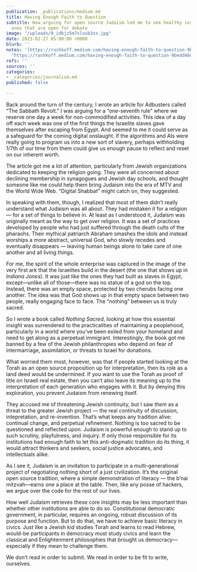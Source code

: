 ```yaml
---
publication: _publications/medium.md
title: Having Enough Faith to Question
subtitle: How arguing for open source Judaism led me to see healthy institutions as
  ones that are open for debate
image: "/uploads/0_idbjz5m7vluub3vs.jpg"
date: 2023-02-27 05:00:00 +0000
blurb: ''
notes: '[https://rushkoff.medium.com/having-enough-faith-to-question-9bedd46d8f04](https://rushkoff.medium.com/having-enough-faith-to-question-9bedd46d8f04
  "https://rushkoff.medium.com/having-enough-faith-to-question-9bedd46d8f04")'
refs: ''
sources: ''
categories:
- _categories/journalism.md
published: false

---
```

Back around the turn of the century, I wrote an article for Adbusters called “The Sabbath Revolt.” I was arguing for a “one-seventh rule” where we reserve one day a week for non-commodified activities. This idea of a day off each week was one of the first things the Israelite slaves gave themselves after escaping from Egypt. And seemed to me it could serve as a safeguard for the coming digital onslaught. If the algorithms and AIs were really going to program us into a new sort of slavery, perhaps withholding 1/7th of our time from them could give us enough pause to reflect and reset on our inherent worth.

The article got me a lot of attention, particularly from Jewish organizations dedicated to keeping the religion going. They were all concerned about declining membership in synagogues and Jewish day schools, and thought someone like me could help them bring Judaism into the era of MTV and the World Wide Web. “Digital Shabbat” might catch on, they suggested.

In speaking with them, though, I realized that most of them didn’t really understand what Judaism was all about. They had mistaken it for a religion — for a set of things to believe in. At least as I understood it, Judaism was originally meant as the way to get _over_ religion. It was a set of practices developed by people who had just suffered through the death cults of the pharaohs. Their mythical patriarch Abraham smashes the idols and instead worships a more abstract, universal God, who slowly recedes and eventually disappears — leaving human beings alone to take care of one another and all living things.

For me, the spirit of the whole enterprise was captured in the image of the very first ark that the Israelites build in the desert (the one that shows up in _Indiana Jones_). It was just like the ones they had built as slaves in Egypt, except—unlike all of those—there was no statue of a god on the top. Instead, there was an empty space, protected by two cherubs facing one another. The idea was that God shows up in that empty space between two people, really engaging face to face. The “nothing” between us is truly sacred.

So I wrote a book called _Nothing Sacred_, looking at how this essential insight was surrendered to the practicalities of maintaining a peoplehood, particularly in a world where you’ve been exiled from your homeland and need to get along as a perpetual immigrant. Interestingly, the book got me banned by a few of the Jewish philanthropies who depend on fear of intermarriage, assimilation, or threats to Israel for donations.

What worried them most, however, was that if people started looking at the Torah as an open source proposition up for interpretation, then its role as a land deed would be undermined. If you want to use the Torah as proof of title on Israeli real estate, then you can’t also leave its meaning up to the interpretation of each generation who engages with it. But by denying this exploration, you prevent Judaism from renewing itself.

They accused me of threatening Jewish continuity, but I saw _them_ as a threat to the greater Jewish project — the real continuity of discussion, intepretation, and re-invention. That’s what keeps any tradition alive: continual change, and perpetual refinement. Nothing is too sacred to be questioned and reflected upon. Judaism is powerful enough to stand up to such scrutiny, playfulness, and inquiry. If only those responsible for its institutions had enough faith to let this anti-dogmatic tradition do its thing, it would attract thinkers and seekers, social justice advocates, and intellectuals alike.

As I see it, Judaism is an invitation to participate in a multi-generational project of negotiating nothing short of a just civilization. It’s the original open source tradition, where a simple demonstration of literacy — the b’nai mitzvah—earns one a place at the table. Then, like any posse of hackers, we argue over the code for the rest of our lives.

How well Judaism retrieves these core insights may be less important than whether other institutions are able to do so. Constitutional democratic government, in particular, requires an ongoing, robust discussion of its purpose and function. But to do that, we have to achieve basic literacy in civics. Just like a Jewish kid studies Torah and learns to read Hebrew, would-be participants in democracy must study civics and learn the classical and Enlightenment philosophies that brought us democracy—especially if they mean to challenge them.

We don’t read in order to submit. We read in order to be fit to write, ourselves.